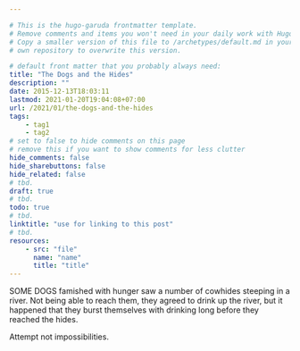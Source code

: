 ```yaml
---

# This is the hugo-garuda frontmatter template.
# Remove comments and items you won't need in your daily work with Hugo.
# Copy a smaller version of this file to /archetypes/default.md in your
# own repository to overwrite this version.

# default front matter that you probably always need:
title: "The Dogs and the Hides"
description: ""
date: 2015-12-13T18:03:11
lastmod: 2021-01-20T19:04:08+07:00
url: /2021/01/the-dogs-and-the-hides
tags:
    - tag1
    - tag2
# set to false to hide comments on this page
# remove this if you want to show comments for less clutter
hide_comments: false
hide_sharebuttons: false
hide_related: false
# tbd.
draft: true
# tbd.
todo: true
# tbd.
linktitle: "use for linking to this post"
# tbd.
resources:
    - src: "file"
      name: "name"
      title: "title"
---
```

SOME DOGS famished with hunger saw a number of cowhides steeping in a river. Not being able to reach them, they agreed to drink up the river, but it happened that they burst themselves with drinking long before they reached the hides.

Attempt not impossibilities.
